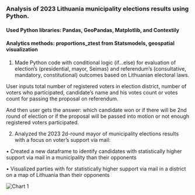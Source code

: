 ### Analysis of 2023 Lithuania municipality elections results using Python.
#### Used Python libraries: Pandas, GeoPandas, Matplotlib, and Contextily
#### Analytics methods: proportions_ztest from Statsmodels, geospatial visualization

1. Made Python code with conditional logic (if...else) for evaluation of election’s (presidential, mayor, Seimas) and referendum’s (consultative, mandatory, constitutional) outcomes based on Lithuanian electoral laws. 

User inputs total number of registered voters in election district, number of voters who participated, candidate’s name and his votes count or votes count for passing the proposal on referendum. 

And then user gets the answer: which candidate won or if there will be 2nd round of election or if the proposal will be passed into motion or not enough registered voters participated.

2.  Analyzed the 2023 2d-round mayor of municipality elections results with a focus on voter’s support via mail:


•	Created a new dataframe to identify candidates with statistically higher support via mail in a municipality than their opponents


•	Visualized parties with for statistically higher support via mail in a district on a map of Lithuania than their opponents


![Chart 1](../output/chart1.jpg)

